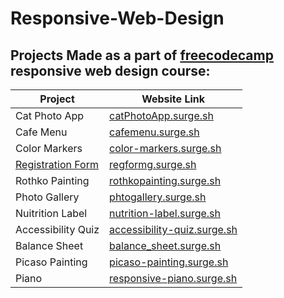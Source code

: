 # Responsive-Web-Design
## Projects Made as a part of [freecodecamp](https://www.freecodecamp.org/learn/2022/responsive-web-design/) responsive web design course: 
Project  | Website Link
------------- | -------------
Cat Photo App | [catPhotoApp.surge.sh](http://catPhotoApp.surge.sh)
Cafe Menu  | [cafemenu.surge.sh](http://cafemenu.surge.sh)
Color Markers  | [color-markers.surge.sh](https://color-markers.surge.sh)
[Registration Form](https://github.com/arshiashaik/Responsive-Web-Design/tree/main/RegistrationForm)  | [regformg.surge.sh](http://regformg.surge.sh)
Rothko Painting  | [rothkopainting.surge.sh](http://rothkopainting.surge.sh)
Photo Gallery  | [phtogallery.surge.sh](http://phtogallery.surge.sh)
Nuitrition Label  | [nutrition-label.surge.sh](http://nutrition-label.surge.sh)
Accessibility Quiz | [accessibility-quiz.surge.sh](http://accessibility-quiz.surge.sh)
Balance Sheet  | [balance_sheet.surge.sh](https://balance_sheet.surge.sh)
Picaso Painting | [picaso-painting.surge.sh](https://picaso-painting.surge.sh)
Piano  | [responsive-piano.surge.sh](http://responsive-piano.surge.sh)
